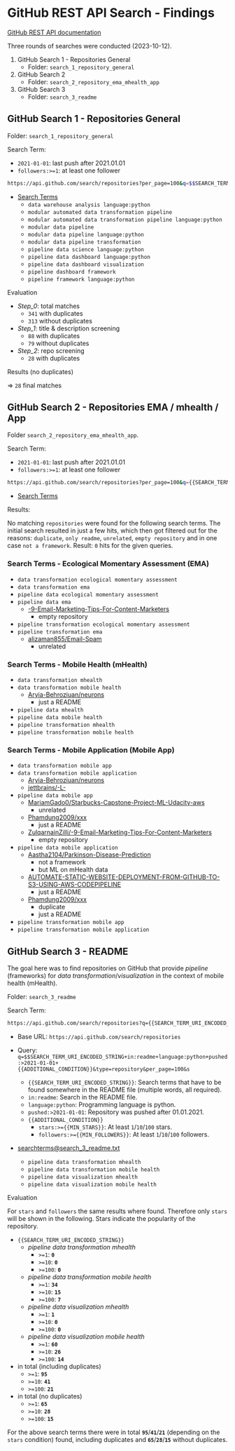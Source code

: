 # GitHub REST API Search - Findings

[GitHub REST API documentation](https://docs.github.com/de/rest?apiVersion=2022-11-28)

Three rounds of searches were conducted (2023-10-12).

1. GitHub Search 1 - Repositories General
   * Folder: `search_1_repository_general`
2. GitHub Search 2
   * Folder: `search_2_repository_ema_mhealth_app`
3. GitHub Search 3
   * Folder: `search_3_readme`

## GitHub Search 1 - Repositories General

Folder: `search_1_repository_general`

Search Term:

* `2021-01-01`: last push after 2021.01.01
* `followers:>=1`: at least one follower

```bash
https://api.github.com/search/repositories?per_page=100&q=$$SEARCH_TERM_URI_ENCODED_STRING+pushed:>2021-01-01+followers:>=1
```

* [Search Terms](./searchterms@search_1_repository_general.txt)
  * `data warehouse analysis language:python`
  * `modular automated data transformation pipeline`
  * `modular automated data transformation pipeline language:python`
  * `modular data pipeline`
  * `modular data pipeline language:python`
  * `modular data pipeline transformation`
  * `pipeline data science language:python`
  * `pipeline data dashboard language:python`
  * `pipeline data dashboard visualization`
  * `pipeline dashboard framework`
  * `pipeline framework language:python`

Evaluation

* *Step_0*: total matches
  * `341` with duplicates
  * `313` without duplicates
* *Step_1*: title & description screening
  * `88` with duplicates
  * `79` without duplicates
* *Step_2*: repo screening
  * `28` with duplicates

Results (no duplicates)

=> `28` final matches

## GitHub Search 2 - Repositories EMA / mhealth / App

Folder `search_2_repository_ema_mhealth_app`.

Search Term:

* `2021-01-01`: last push after 2021.01.01
* `followers:>=1`: at least one follower

```bash
https://api.github.com/search/repositories?per_page=100&q={{SEARCH_TERM_URI_ENCODED_STRING}}+pushed:>2021-01-01+followers:>=1
```

* [Search Terms](./searchterms@search_2_repository_ema_mhealth_app.txt)

Results:

No matching `repositories` were found for the following search terms.
The initial search resulted in just a few hits, which then got filtered out for the reasons: `duplicate`, `only readme`, `unrelated`, `empty repository` and in one case `not a framework`.
Result:
`0` hits for the given queries.

### Search Terms - Ecological Momentary Assessment (EMA)

* `data transformation ecological momentary assessment`
* `data transformation ema`
* `pipeline data ecological momentary assessment`
* `pipeline data ema`
  * [-9-Email-Marketing-Tips-For-Content-Marketers](https://github.com/ZulqarnainZilli/-9-Email-Marketing-Tips-For-Content-Marketers)
    * empty repository
* `pipeline transformation ecological momentary assessment`
* `pipeline transformation ema`
  * [alizaman855/Email-Spam](https://github.com/alizaman855/Email-Spam)
    * unrelated

### Search Terms - Mobile Health (mHealth)

* `data transformation mhealth`
* `data transformation mobile health`
  * [Aryia-Behroziuan/neurons](https://github.com/Aryia-Behroziuan/neurons)
    * just a README
* `pipeline data mhealth`
* `pipeline data mobile health`
* `pipeline transformation mhealth`
* `pipeline transformation mobile health`

### Search Terms - Mobile Application (Mobile App)

* `data transformation mobile app`
* `data transformation mobile application`
  * [Aryia-Behroziuan/neurons](https://github.com/Aryia-Behroziuan/neurons)
  * [jettbrains/-L-](https://github.com/jettbrains/-L-)
* `pipeline data mobile app`
  * [MariamGado0/Starbucks-Capstone-Project-ML-Udacity-aws](https://github.com/MariamGado0/Starbucks-Capstone-Project-ML-Udacity-aws)
    * unrelated
  * [Phamdung2009/xxx](https://github.com/Phamdung2009/xxx)
    * just a README
  * [ZulqarnainZilli/-9-Email-Marketing-Tips-For-Content-Marketers](https://github.com/ZulqarnainZilli/-9-Email-Marketing-Tips-For-Content-Marketers)
    * empty repository
* `pipeline data mobile application`
  * [Aastha2104/Parkinson-Disease-Prediction](https://github.com/Aastha2104/Parkinson-Disease-Prediction)
    * not a framework
    * but ML on mHealth data
  * [AUTOMATE-STATIC-WEBSITE-DEPLOYMENT-FROM-GITHUB-TO-S3-USING-AWS-CODEPIPELINE](https://github.com/shankarsurya035/AUTOMATE-STATIC-WEBSITE-DEPLOYMENT-FROM-GITHUB-TO-S3-USING-AWS-CODEPIPELINE)
    * just a README
  * [Phamdung2009/xxx](https://github.com/Phamdung2009/xxx)
    * duplicate
    * just a README
* `pipeline transformation mobile app`
* `pipeline transformation mobile application`

## GitHub Search 3 - README

The goal here was to find repositories on GitHub that provide *pipeline* (frameworks) for *data* *transformation*/*visualization* in the context of mobile health (mHealth).

Folder: `search_3_readme`

Search Term:

```bash
https://api.github.com/search/repositories?q={{SEARCH_TERM_URI_ENCODED_STRING}}+in:readme+language:python+pushed:>2021-01-01+{{ADDITIONAL_CONDITION}}&type=repository&per_page=100&s
```

* Base URL: `https://api.github.com/search/repositories`
* Query: `q=$$SEARCH_TERM_URI_ENCODED_STRING+in:readme+language:python+pushed:>2021-01-01+{{ADDITIONAL_CONDITION}}&type=repository&per_page=100&s`
  * `{{SEARCH_TERM_URI_ENCODED_STRING}}`: Search terms that have to be found somewhere in the README file (multiple words, all required).
  * `in:readme`: Search in the README file.
  * `language:python`: Programming language is python.
  * `pushed:>2021-01-01`: Repository was pushed after 01.01.2021.
  * `{{ADDITIONAL_CONDITION}}`
    * `stars:>={{MIN_STARS}}`: At least `1`/`10`/`100` stars.
    * `followers:>={{MIN_FOLLOWERS}}`: At least `1`/`10`/`100` followers.

* [searchterms@search_3_readme.txt](./searchterms@search_3_readme.txt)
  * `pipeline data transformation mhealth`
  * `pipeline data transformation mobile health`
  * `pipeline data visualization mhealth`
  * `pipeline data visualization mobile health`

Evaluation

For `stars` and `followers` the same results where found.
Therefore only `stars` will be shown in the following.
Stars indicate the popularity of the repository.

* `{{SEARCH_TERM_URI_ENCODED_STRING}}`
  * *pipeline data transformation mhealth*
    * `>=1`: **`0`**
    * `>=10`: **`0`**
    * `>=100`: **`0`**
  * *pipeline data transformation mobile health*
    * `>=1`: **`34`**
    * `>=10`: **`15`**
    * `>=100`: **`7`**
  * *pipeline data visualization mhealth*
    * `>=1`: **`1`**
    * `>=10`: **`0`**
    * `>=100`: **`0`**
  * *pipeline data visualization mobile health*
    * `>=1`: **`60`**
    * `>=10`: **`26`**
    * `>=100`: **`14`**
* in total (including duplicates)
  * `>=1`: **`95`**
  * `>=10`: **`41`**
  * `>=100`: **`21`**
* in total (no duplicates)
  * `>=1`: **`65`**
  * `>=10`: **`28`**
  * `>=100`: **`15`**

For the above search terms there were in total **`95`**/**`41`**/**`21`** (depending on the `stars` condition) found, including duplicates and **`65`**/**`28`**/**`15`** without duplicates.
